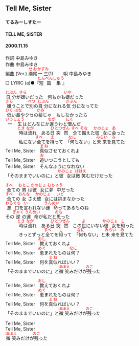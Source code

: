<style type="text/css">
	ruby{
	    ruby-position: over;
	}
	ruby > rt{font-size: 12px;color:red;}
	p{font:16px;font-size: '楷体'}
</style>
## Tell Me, Sister
#### てるみーしすたー
#### TELL ME, SISTER
#### 2000.11.15


作詞     中島みゆき　　　　　   
作曲      中島みゆき  　　　   
編曲 (Ver.) <ruby><rb>瀬尾</rb><rp>(</rp><rt>せお</rt><rp>)</rp></ruby><ruby><rb>一三</rb><rp>(</rp><rt>かずみ</rt><rp>)</rp></ruby>(1)　　
唄     中島みゆき    
□ LYRIC (a)●『<ruby><rb>短篇</rb><rp>(</rp><rt>たんぺん</rt><rp>)</rp></ruby><ruby><rb>集</rb><rp>(</rp><rt>しゅう</rt><rp>)</rp></ruby>』   
   
   
<ruby><rb>自分</rb><rp>(</rp><rt>じぶん</rt><rp>)</rp></ruby>が<ruby><rb>嫌</rb><rp>(</rp><rt>きら</rt><rp>)</rp></ruby>いだった　何もかも<ruby><rb>嫌</rb><rp>(</rp><rt>いや</rt><rp>)</rp></ruby>だった   
<ruby><rb>嫌</rb><rp>(</rp><rt>きら</rt><rp>)</rp></ruby>うことで<ruby><rb>別</rb><rp>(</rp><rt>べつ</rt><rp>)</rp></ruby>の<ruby><rb>自分</rb><rp>(</rp><rt>じぶん</rt><rp>)</rp></ruby>になれる<ruby><rb>気分</rb><rp>(</rp><rt>きぶん</rt><rp>)</rp></ruby>になってた   
<ruby><rb>低</rb><rp>(</rp><rt>ひく</rt><rp>)</rp></ruby>い<ruby><rb>鼻</rb><rp>(</rp><rt>はな</rt><rp>)</rp></ruby>やクセの<ruby><rb>髪</rb><rp>(</rp><rt>かみ</rt><rp>)</rp></ruby>じゃ　もしなかったら   
<ruby><rb>一生</rb><rp>(</rp><rt>いっしょう</rt><rp>)</rp></ruby>はどんなにか<ruby><rb>違</rb><rp>(</rp><rt>ちが</rt><rp>)</rp></ruby>うわと<ruby><rb>憎</rb><rp>(</rp><rt>にく</rt><rp>)</rp></ruby>んだ   
　　　<ruby><rb>時</rb><rp>(</rp><rt>とき</rt><rp>)</rp></ruby>は<ruby><rb>流</rb><rp>(</rp><rt>なが</rt><rp>)</rp></ruby>れ　ある<ruby><rb>日</rb><rp>(</rp><rt>ひ</rt><rp>)</rp></ruby><ruby><rb>突然</rb><rp>(</rp><rt>とつぜん</rt><rp>)</rp></ruby>　<ruby><rb>全</rb><rp>(</rp><rt>すべ</rt><rp>)</rp></ruby>て<ruby><rb>備</rb><rp>(</rp><rt>そな</rt><rp>)</rp></ruby>えた<ruby><rb>彼女</rb><rp>(</rp><rt>かのじょ</rt><rp>)</rp></ruby>に<ruby><rb>会</rb><rp>(</rp><rt>あ</rt><rp>)</rp></ruby>った   
　　　私にない<ruby><rb>全</rb><rp>(</rp><rt>すべ</rt><rp>)</rp></ruby>てを<ruby><rb>持</rb><rp>(</rp><rt>ま</rt><rp>)</rp></ruby>って　「<ruby><rb>何</rb><rp>(</rp><rt>なに</rt><rp>)</rp></ruby>もない」と<ruby><rb>未来</rb><rp>(</rp><rt>みらい</rt><rp>)</rp></ruby>を<ruby><rb>見</rb><rp>(</rp><rt>み</rt><rp>)</rp></ruby>てた   
Tell Me, Sister　<ruby><rb>真似</rb><rp>(</rp><rt>まね</rt><rp>)</rp></ruby>させておくれよ   
Tell Me, Sister　<ruby><rb>追</rb><rp>(</rp><rt>お</rt><rp>)</rp></ruby>いつこうとしても   
Tell Me, Sister　そんなふうになれない   
「そのままでいいのに」と<ruby><rb>彼女</rb><rp>(</rp><rt>かのじょ</rt><rp>)</rp></ruby>は<ruby><rb>微笑</rb><rp>(</rp><rt>ほほえ</rt><rp>)</rp></ruby>むだけだった   
   
<ruby><rb>全</rb><rp>(</rp><rt>すべ</rt><rp>)</rp></ruby>ての<ruby><rb>男</rb><rp>(</rp><rt>おとこ</rt><rp>)</rp></ruby>は<ruby><rb>彼女</rb><rp>(</rp><rt>かのじょ</rt><rp>)</rp></ruby>に<ruby><rb>夢中</rb><rp>(</rp><rt>むちゅう</rt><rp>)</rp></ruby>だった   
<ruby><rb>全</rb><rp>(</rp><rt>すべ</rt><rp>)</rp></ruby>ての<ruby><rb>女</rb><rp>(</rp><rt>おんな</rt><rp>)</rp></ruby>さえ<ruby><rb>彼女</rb><rp>(</rp><rt>かのじょ</rt><rp>)</rp></ruby>には<ruby><rb>挑</rb><rp>(</rp><rt>いど</rt><rp>)</rp></ruby>まなかった   
<ruby><rb>悪口</rb><rp>(</rp><rt>わるぐち</rt><rp>)</rp></ruby>を<ruby><rb>言</rb><rp>(</rp><rt>い</rt><rp>)</rp></ruby>われない<ruby><rb>運命</rb><rp>(</rp><rt>うんめい</rt><rp>)</rp></ruby>ってあるものね   
その<ruby><rb>逆</rb><rp>(</rp><rt>ぎゃく</rt><rp>)</rp></ruby>の<ruby><rb>運命</rb><rp>(</rp><rt>うんめい</rt><rp>)</rp></ruby>が私だと<ruby><rb>思</rb><rp>(</rp><rt>おも</rt><rp>)</rp></ruby>った   
　　　<ruby><rb>時</rb><rp>(</rp><rt>とき</rt><rp>)</rp></ruby>は<ruby><rb>流</rb><rp>(</rp><rt>なが</rt><rp>)</rp></ruby>れ　ある<ruby><rb>日</rb><rp>(</rp><rt>ひ</rt><rp>)</rp></ruby><ruby><rb>突然</rb><rp>(</rp><rt>とつぜん</rt><rp>)</rp></ruby>　この<ruby><rb>世</rb><rp>(</rp><rt>よ</rt><rp>)</rp></ruby>にいない<ruby><rb>彼女</rb><rp>(</rp><rt>かのじょ</rt><rp>)</rp></ruby>を<ruby><rb>知</rb><rp>(</rp><rt>し</rt><rp>)</rp></ruby>った   
　　　きっとずっと<ruby><rb>全</rb><rp>(</rp><rt>すべ</rt><rp>)</rp></ruby>てを<ruby><rb>知</rb><rp>(</rp><rt>し</rt><rp>)</rp></ruby>って　「<ruby><rb>何</rb><rp>(</rp><rt>なに</rt><rp>)</rp></ruby>もない」と<ruby><rb>未来</rb><rp>(</rp><rt>みらい</rt><rp>)</rp></ruby>を<ruby><rb>見</rb><rp>(</rp><rt>み</rt><rp>)</rp></ruby>てた   
Tell Me, Sister　<ruby><rb>教</rb><rp>(</rp><rt>おし</rt><rp>)</rp></ruby>えておくれよ   
Tell Me, Sister　<ruby><rb>恵</rb><rp>(</rp><rt>めぐ</rt><rp>)</rp></ruby>まれたものは<ruby><rb>何</rb><rp>(</rp><rt>なに</rt><rp>)</rp></ruby>？   
Tell Me, Sister　何を<ruby><rb>真似</rb><rp>(</rp><rt>まね</rt><rp>)</rp></ruby>ればいい？   
「そのままでいいのに」と<ruby><rb>微笑</rb><rp>(</rp><rt>ほほえ</rt><rp>)</rp></ruby>みだけが<ruby><rb>残</rb><rp>(</rp><rt>のこ</rt><rp>)</rp></ruby>った   
   
Tell Me, Sister　<ruby><rb>教</rb><rp>(</rp><rt>おし</rt><rp>)</rp></ruby>えておくれよ   
Tell Me, Sister　<ruby><rb>恵</rb><rp>(</rp><rt>めぐ</rt><rp>)</rp></ruby>まれたものは何？   
Tell Me, Sister　何を<ruby><rb>真似</rb><rp>(</rp><rt>まね</rt><rp>)</rp></ruby>ればいい？   
「そのままでいいのに」と<ruby><rb>微笑</rb><rp>(</rp><rt>ほほえ</rt><rp>)</rp></ruby>みだけが<ruby><rb>残</rb><rp>(</rp><rt>のこ</rt><rp>)</rp></ruby>った   
   
Tell Me, Sister   
Tell Me, Sister   
<ruby><rb>微笑</rb><rp>(</rp><rt>ほほえ</rt><rp>)</rp></ruby>みだけが<ruby><rb>残</rb><rp>(</rp><rt>のこ</rt><rp>)</rp></ruby>った   